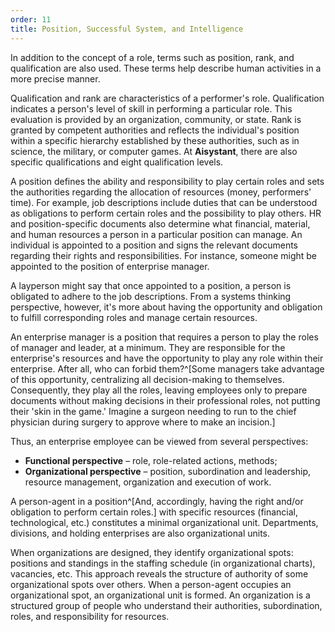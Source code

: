 ```yaml
---
order: 11
title: Position, Successful System, and Intelligence
---
```


In addition to the concept of a role, terms such as position, rank, and qualification are also used. These terms help describe human activities in a more precise manner.

Qualification and rank are characteristics of a performer's role. Qualification indicates a person's level of skill in performing a particular role. This evaluation is provided by an organization, community, or state. Rank is granted by competent authorities and reflects the individual's position within a specific hierarchy established by these authorities, such as in science, the military, or computer games. At **Aisystant**, there are also specific qualifications and eight qualification levels.

A position defines the ability and responsibility to play certain roles and sets the authorities regarding the allocation of resources (money, performers' time). For example, job descriptions include duties that can be understood as obligations to perform certain roles and the possibility to play others. HR and position-specific documents also determine what financial, material, and human resources a person in a particular position can manage. An individual is appointed to a position and signs the relevant documents regarding their rights and responsibilities. For instance, someone might be appointed to the position of enterprise manager.

A layperson might say that once appointed to a position, a person is obligated to adhere to the job descriptions. From a systems thinking perspective, however, it's more about having the opportunity and obligation to fulfill corresponding roles and manage certain resources.

An enterprise manager is a position that requires a person to play the roles of manager and leader, at a minimum. They are responsible for the enterprise's resources and have the opportunity to play any role within their enterprise. After all, who can forbid them?^[Some managers take advantage of this opportunity, centralizing all decision-making to themselves. Consequently, they play all the roles, leaving employees only to prepare documents without making decisions in their professional roles, not putting their 'skin in the game.' Imagine a surgeon needing to run to the chief physician during surgery to approve where to make an incision.]

Thus, an enterprise employee can be viewed from several perspectives:

* **Functional perspective** – role, role-related actions, methods;
* **Organizational perspective** – position, subordination and leadership, resource management, organization and execution of work.

A person-agent in a position^[And, accordingly, having the right and/or obligation to perform certain roles.] with specific resources (financial, technological, etc.) constitutes a minimal organizational unit. Departments, divisions, and holding enterprises are also organizational units.

When organizations are designed, they identify organizational spots: positions and standings in the staffing schedule (in organizational charts), vacancies, etc. This approach reveals the structure of authority of some organizational spots over others. When a person-agent occupies an organizational spot, an organizational unit is formed. An organization is a structured group of people who understand their authorities, subordination, roles, and responsibility for resources.